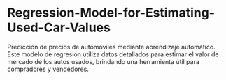 # Regression-Model-for-Estimating-Used-Car-Values
Predicción de precios de automóviles mediante aprendizaje automático. Este modelo de regresión utiliza datos detallados para estimar el valor de mercado de los autos usados, brindando una herramienta útil para compradores y vendedores.
